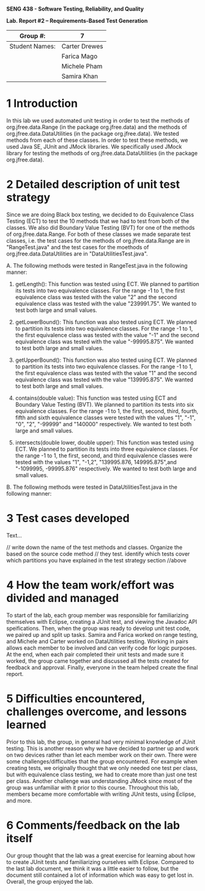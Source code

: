 **SENG 438 - Software Testing, Reliability, and Quality**

**Lab. Report \#2 – Requirements-Based Test Generation**

| Group \#:      |  7   |
| -------------- | --- |
| Student Names: |   Carter Drewes  |
|                |   Farica Mago  |
|                |   Michele Pham  |
|                |   Samira Khan |

# 1 Introduction

In this lab we used automated unit testing in order to test the methods of org.jfree.data.Range (in the package org.jfree.data) and the methods of org.jfree.data.DataUtilities (in the package org.jfree.data). We tested methods from each of these classes. In order to test these methods, we used Java SE, JUnit and JMock libraries. We specifically used JMock library for testing the methods of org.jfree.data.DataUtilities (in the package org.jfree.data).

# 2 Detailed description of unit test strategy

Since we are doing Black box testing, we decided to do Equivalence Class Testing (ECT) to test the 10 methods that we had to test from both of the classes. We also did Boundary Value Testing (BVT) for one of the methods of org.jfree.data.Range. For both of these classes we made separate test classes, i.e. the test cases for the methods of org.jfree.data.Range are in "RangeTest.java" and the test cases for the moethods of org.jfree.data.DataUtilities are in "DataUtilitiesTest.java".

A. The following methods were tested in RangeTest.java in the following manner:

1) getLength(): This function was tested using ECT. We planned to partition its tests into two equivalence classes. For the range -1 to 1, the first equivalence class was tested with the value "2" and the second equivalence class was tested with the value "239991.75". We wanted to test both large and small values.

2) getLowerBound(): This function was also tested using ECT. We planned to partition its tests into two equivalence classes. For the range -1 to 1, the first equivalence class was tested with the value "-1" and the second equivalence class was tested with the value "-99995.875". We wanted to test both large and small values.

3) getUpperBound(): This function was also tested using ECT. We planned to partition its tests into two equivalence classes. For the range -1 to 1, the first equivalence class was tested with the value "1" and the second equivalence class was tested with the value "139995.875". We wanted to test both large and small values.

4) contains(double value): This function was tested using ECT and Boundary Value Testing (BVT). We planned to partition its tests into six equivalence classes. For the range -1 to 1, the first, second, third, fourth, fifth and sixth equivalence classes were tested with the values "1", "-1", "0", "2", "-99999" and "140000" respectively. We wanted to test both large and small values.

5) intersects(double lower, double upper):  This function was tested using ECT. We planned to partition its tests into three equivalence classes. For the range -1 to 1, the first, second, and third equivalence classes were tested with the values "1", "-1,2", "139995.876, 149995.875",and "-1099995, -99995.876" respectively. We wanted to test both large and small values.

B. The following methods were tested in DataUtilitiesTest.java in the following manner:

# 3 Test cases developed

Text…

// write down the name of the test methods and classes. Organize the based on
the source code method // they test. identify which tests cover which partitions
you have explained in the test strategy section //above

# 4 How the team work/effort was divided and managed

To start of the lab, each group member was responsible for familiarizing themselves with Eclipse, creating a JUnit test, and viewing the Javadoc API speifications. Then, when the group was ready to develop unit test code, we paired up and split up tasks. Samira and Farica worked on range testing, and Michele and Carter worked on DataUtilities testing. Working in pairs allows each member to be involved and can verify code for logic purposes. At the end, when each pair completed their unit tests and made sure it worked, the group came together and discussed all the tests created for feedback and approval. Finally, everyone in the team helped create the final report.  


# 5 Difficulties encountered, challenges overcome, and lessons learned

Prior to this lab, the group, in general had very minimal knowledge of JUnit testing. This is another reason why we have decided to partner up and work on two devices rather than let each member work on their own. There were some challenges/difficulties that the group encountered. For example when creating tests, we originally thought that we only needed one test per class, but with equivalence class testing, we had to create more than just one test per class. Another challenge was understanding JMock since most of the group was unfamiliar with it prior to this course. Throughout this lab, members became more comfortable with writing JUnit tests, using Eclipse, and more.

# 6 Comments/feedback on the lab itself

Our group thought that the lab was a great exercise for learning about how to create JUnit tests and familiarizing ourselves with Eclipse. Compared to the last lab document, we think it was a little easier to follow, but the document still contained a lot of information which was easy to get lost in. Overall, the group enjoyed the lab.
